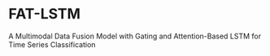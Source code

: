 # FAT-LSTM
A Multimodal Data Fusion Model with Gating and Attention-Based LSTM for Time Series Classification
